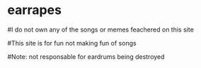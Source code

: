 # earrapes
#I do not own any of the songs or memes feachered on this site


#This site is for fun not making fun of songs


#Note: not responsable for eardrums being destroyed
